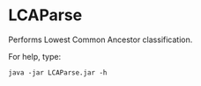 # LCAParse

Performs Lowest Common Ancestor classification.

For help, type:

`java -jar LCAParse.jar -h`